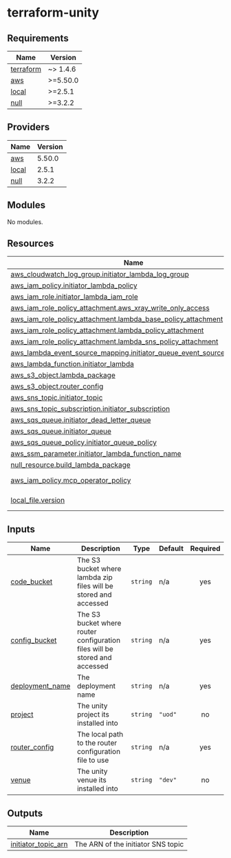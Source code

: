 # terraform-unity

<!-- BEGINNING OF PRE-COMMIT-TERRAFORM DOCS HOOK -->
## Requirements

| Name | Version |
|------|---------|
| <a name="requirement_terraform"></a> [terraform](#requirement\_terraform) | ~> 1.4.6 |
| <a name="requirement_aws"></a> [aws](#requirement\_aws) | >=5.50.0 |
| <a name="requirement_local"></a> [local](#requirement\_local) | >=2.5.1 |
| <a name="requirement_null"></a> [null](#requirement\_null) | >=3.2.2 |

## Providers

| Name | Version |
|------|---------|
| <a name="provider_aws"></a> [aws](#provider\_aws) | 5.50.0 |
| <a name="provider_local"></a> [local](#provider\_local) | 2.5.1 |
| <a name="provider_null"></a> [null](#provider\_null) | 3.2.2 |

## Modules

No modules.

## Resources

| Name | Type |
|------|------|
| [aws_cloudwatch_log_group.initiator_lambda_log_group](https://registry.terraform.io/providers/hashicorp/aws/latest/docs/resources/cloudwatch_log_group) | resource |
| [aws_iam_policy.initiator_lambda_policy](https://registry.terraform.io/providers/hashicorp/aws/latest/docs/resources/iam_policy) | resource |
| [aws_iam_role.initiator_lambda_iam_role](https://registry.terraform.io/providers/hashicorp/aws/latest/docs/resources/iam_role) | resource |
| [aws_iam_role_policy_attachment.aws_xray_write_only_access](https://registry.terraform.io/providers/hashicorp/aws/latest/docs/resources/iam_role_policy_attachment) | resource |
| [aws_iam_role_policy_attachment.lambda_base_policy_attachment](https://registry.terraform.io/providers/hashicorp/aws/latest/docs/resources/iam_role_policy_attachment) | resource |
| [aws_iam_role_policy_attachment.lambda_policy_attachment](https://registry.terraform.io/providers/hashicorp/aws/latest/docs/resources/iam_role_policy_attachment) | resource |
| [aws_iam_role_policy_attachment.lambda_sns_policy_attachment](https://registry.terraform.io/providers/hashicorp/aws/latest/docs/resources/iam_role_policy_attachment) | resource |
| [aws_lambda_event_source_mapping.initiator_queue_event_source_mapping](https://registry.terraform.io/providers/hashicorp/aws/latest/docs/resources/lambda_event_source_mapping) | resource |
| [aws_lambda_function.initiator_lambda](https://registry.terraform.io/providers/hashicorp/aws/latest/docs/resources/lambda_function) | resource |
| [aws_s3_object.lambda_package](https://registry.terraform.io/providers/hashicorp/aws/latest/docs/resources/s3_object) | resource |
| [aws_s3_object.router_config](https://registry.terraform.io/providers/hashicorp/aws/latest/docs/resources/s3_object) | resource |
| [aws_sns_topic.initiator_topic](https://registry.terraform.io/providers/hashicorp/aws/latest/docs/resources/sns_topic) | resource |
| [aws_sns_topic_subscription.initiator_subscription](https://registry.terraform.io/providers/hashicorp/aws/latest/docs/resources/sns_topic_subscription) | resource |
| [aws_sqs_queue.initiator_dead_letter_queue](https://registry.terraform.io/providers/hashicorp/aws/latest/docs/resources/sqs_queue) | resource |
| [aws_sqs_queue.initiator_queue](https://registry.terraform.io/providers/hashicorp/aws/latest/docs/resources/sqs_queue) | resource |
| [aws_sqs_queue_policy.initiator_queue_policy](https://registry.terraform.io/providers/hashicorp/aws/latest/docs/resources/sqs_queue_policy) | resource |
| [aws_ssm_parameter.initiator_lambda_function_name](https://registry.terraform.io/providers/hashicorp/aws/latest/docs/resources/ssm_parameter) | resource |
| [null_resource.build_lambda_package](https://registry.terraform.io/providers/hashicorp/null/latest/docs/resources/resource) | resource |
| [aws_iam_policy.mcp_operator_policy](https://registry.terraform.io/providers/hashicorp/aws/latest/docs/data-sources/iam_policy) | data source |
| [local_file.version](https://registry.terraform.io/providers/hashicorp/local/latest/docs/data-sources/file) | data source |

## Inputs

| Name | Description | Type | Default | Required |
|------|-------------|------|---------|:--------:|
| <a name="input_code_bucket"></a> [code\_bucket](#input\_code\_bucket) | The S3 bucket where lambda zip files will be stored and accessed | `string` | n/a | yes |
| <a name="input_config_bucket"></a> [config\_bucket](#input\_config\_bucket) | The S3 bucket where router configuration files will be stored and accessed | `string` | n/a | yes |
| <a name="input_deployment_name"></a> [deployment\_name](#input\_deployment\_name) | The deployment name | `string` | n/a | yes |
| <a name="input_project"></a> [project](#input\_project) | The unity project its installed into | `string` | `"uod"` | no |
| <a name="input_router_config"></a> [router\_config](#input\_router\_config) | The local path to the router configuration file to use | `string` | n/a | yes |
| <a name="input_venue"></a> [venue](#input\_venue) | The unity venue its installed into | `string` | `"dev"` | no |

## Outputs

| Name | Description |
|------|-------------|
| <a name="output_initiator_topic_arn"></a> [initiator\_topic\_arn](#output\_initiator\_topic\_arn) | The ARN of the initiator SNS topic |
<!-- END OF PRE-COMMIT-TERRAFORM DOCS HOOK -->
